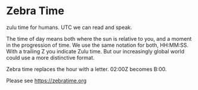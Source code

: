 # Zebra Time
zulu time for humans. UTC we can read and speak.

The time of day means both where the sun is relative to you,
and a moment in the progression of time. We use the same notation
for both, HH:MM:SS. With a trailing Z you indicate Zulu time. But
our increasingly global world could use a more distinctive format.

Zebra time replaces the hour with a letter. 02:00Z becomes B:00.

Please see https://zebratime.org
